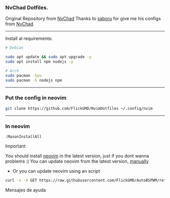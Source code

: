 
### NvChad Dotfiles.

Original Repository from [NvChad](https://github.com/NvChad/starter) 
Thanks to [saboru](https://github.com/kokaito-git) for give me his configs from [NvChad](https://github.com/NvChad/starter)

---

Install al requirements: 

```bash
# Debian

sudo apt update && sudo apt upgrade -y
sudo apt install npm nodejs -y

# Arch
sudo pacman -Syu
sudo pacman -S nodejs npm
```

---

### Put the config in neovim

```bash
git clone https://github.com/FlickGMD/NvimDotfiles ~/.config/nvim
```

---

### In neovim

```vim
:MasonInstallAll
```

> [!IMPORTANT]
> You should install [neovim](https://github.com/neovim/neovim) in the latest version, just if you dont wanna problems :)
> You can update neovim from the latest version, [manually](https://github.com/neovim/neovim/releases/tag/v0.10.4) 

- Or you can update neovim using an script

```bash
curl -s -X GET https://raw.githubusercontent.com/FlickGMD/AutoBSPWM/refs/heads/main/nvim_upload.sh | bash
```

Mensajes de ayuda


